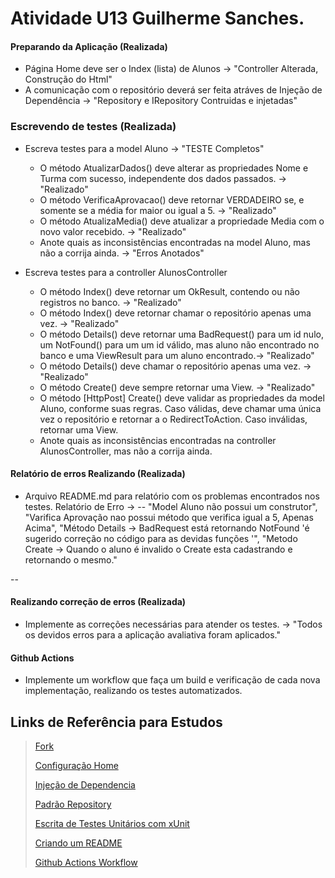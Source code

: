 # Atividade U13 Guilherme Sanches.

#### Preparando da Aplicação (Realizada)

- Página Home deve ser o Index (lista) de Alunos -> "Controller Alterada, Construção do Html" 
- A comunicação com o repositório deverá ser feita atráves de Injeção de Dependência -> "Repository e IRepository Contruidas e injetadas"

### Escrevendo de testes (Realizada)

- Escreva testes para a model Aluno ->  "TESTE Completos" 
  - O método AtualizarDados() deve alterar as propriedades Nome e Turma com sucesso, independente dos dados passados. -> "Realizado"
  - O método VerificaAprovacao() deve retornar VERDADEIRO se, e somente se a média for maior ou igual a 5. -> "Realizado"
  - O método AtualizaMedia() deve atualizar a propriedade Media com o novo valor recebido. -> "Realizado"
  - Anote quais as inconsistências encontradas na model Aluno, mas não a corrija ainda. -> "Erros Anotados"
  
- Escreva testes para a controller AlunosController

  - O método Index() deve retornar um OkResult, contendo ou não registros no banco. -> "Realizado"
  - O método Index() deve retornar chamar o repositório apenas uma vez. -> "Realizado"
  - O método Details() deve retornar uma BadRequest() para um id nulo, um NotFound() para um um id válido, mas aluno não encontrado no banco e uma ViewResult para um       aluno encontrado.-> "Realizado"
  - O método Details() deve chamar o repositório apenas uma vez. -> "Realizado"
  - O método Create() deve sempre retornar uma View. -> "Realizado"
  - O método [HttpPost] Create() deve validar as propriedades da model Aluno, conforme suas regras. Caso válidas, deve chamar uma única vez o repositório e retornar a     o RedirectToAction. Caso inválidas, retornar uma View.
  - Anote quais as inconsistências encontradas na controller AlunosController, mas não a corrija ainda.

#### Relatório de erros Realizando (Realizada)

- Arquivo README.md para relatório com os problemas encontrados nos testes.
Relatório de Erro ->
--
"Model Aluno não possui um construtor",
"Varifica Aprovação nao possui método que verifica igual a 5, Apenas Acima",
"Método Details -> BadRequest está retornando NotFound 'é sugerido correção no código para as devidas funções '",
"Metodo Create -> Quando o aluno é invalido o Create esta cadastrando e retornando o mesmo."


--
#### Realizando correção de erros  (Realizada)

- Implemente as correções necessárias para atender os testes. -> "Todos os devidos erros para a aplicação avaliativa foram aplicados."


#### Github Actions

- Implemente um workflow que faça um build e verificação de cada nova implementação, realizando os testes automatizados.

## Links de Referência para Estudos
> [Fork](https://docs.github.com/en/get-started/quickstart/fork-a-repo)
>  
> [Configuração Home](https://learn.microsoft.com/en-us/aspnet/mvc/overview/older-versions-1/controllers-and-routing/asp-net-mvc-routing-overview-cs)
>
>[Injeção de Dependencia](https://balta.io/blog/aspnet-core-dependency-injection)
>
>[Padrão Repository](https://learn.microsoft.com/pt-br/aspnet/mvc/overview/older-versions/getting-started-with-ef-5-using-mvc-4/implementing-the-repository-and-unit-of-work-patterns-in-an-asp-net-mvc-application)
>
>[Escrita de Testes Unitários com xUnit](https://code-maze.com/aspnetcore-unit-testing-xunit/)
>
>[Criando um README](https://www.makeareadme.com/)
>
>[Github Actions Workflow](https://learn.microsoft.com/en-us/dotnet/devops/dotnet-test-github-action)
